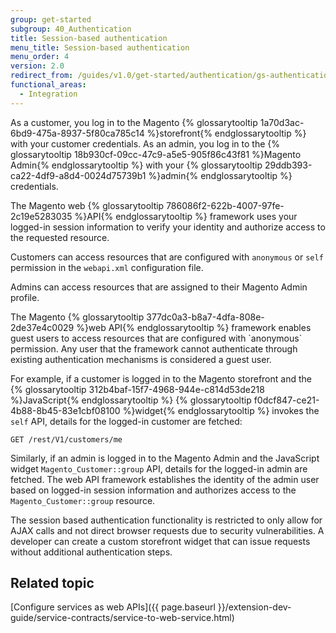 ```yaml
---
group: get-started
subgroup: 40_Authentication
title: Session-based authentication
menu_title: Session-based authentication
menu_order: 4
version: 2.0
redirect_from: /guides/v1.0/get-started/authentication/gs-authentication-session.html
functional_areas:
  - Integration
---
```


As a customer, you log in to the Magento {% glossarytooltip 1a70d3ac-6bd9-475a-8937-5f80ca785c14 %}storefront{% endglossarytooltip %} with your customer credentials. As an admin, you log in to the {% glossarytooltip 18b930cf-09cc-47c9-a5e5-905f86c43f81 %}Magento Admin{% endglossarytooltip %} with your {% glossarytooltip 29ddb393-ca22-4df9-a8d4-0024d75739b1 %}admin{% endglossarytooltip %} credentials.

The Magento web {% glossarytooltip 786086f2-622b-4007-97fe-2c19e5283035 %}API{% endglossarytooltip %} framework uses your logged-in session information to verify your identity and authorize access to the requested resource.

Customers can access resources that are configured with `anonymous` or `self`  permission in the `webapi.xml` configuration file.

Admins can access resources that are assigned to their Magento Admin profile.

<div class="bs-callout bs-callout-info" id="info" markdown="1">
The Magento {% glossarytooltip 377dc0a3-b8a7-4dfa-808e-2de37e4c0029 %}web API{% endglossarytooltip %} framework enables guest users to access resources that are configured with `anonymous` permission. Any user that the framework cannot authenticate through existing authentication mechanisms is considered a guest user.
</div>

For example, if a customer is logged in to the Magento storefront and the {% glossarytooltip 312b4baf-15f7-4968-944e-c814d53de218 %}JavaScript{% endglossarytooltip %} {% glossarytooltip f0dcf847-ce21-4b88-8b45-83e1cbf08100 %}widget{% endglossarytooltip %} invokes the `self` API, details for the logged-in customer are fetched:

`GET /rest/V1/customers/me`

Similarly, if an admin is logged in to the Magento Admin
and the JavaScript widget `Magento_Customer::group` API, details for the logged-in admin are fetched.
The web API framework establishes the identity of the admin user based on logged-in session information and authorizes access to the `Magento_Customer::group` resource.

<div class="bs-callout bs-callout-info" id="info">
The session based authentication functionality is restricted to only allow for AJAX calls and not direct browser requests due to security vulnerabilities. A developer can create a custom storefront widget that can issue requests without additional authentication steps.
</div>

## Related topic

[Configure services as web APIs]({{ page.baseurl }}/extension-dev-guide/service-contracts/service-to-web-service.html)
